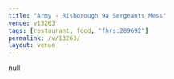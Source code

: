 ```yaml
---
title: "Army - Risborough 9a Sergeants Mess"
venue: v13263
tags: [restaurant, food, "fhrs:289692"]
permalink: /v/13263/
layout: venue
---
```

null
